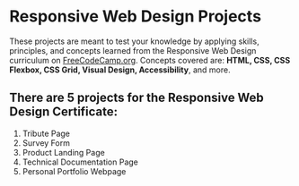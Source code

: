 # **Responsive Web Design Projects**

These projects are meant to test your knowledge by applying skills, principles, and concepts learned from the Responsive Web Design curriculum on [FreeCodeCamp.org](https://www.freecodecamp.org/learn/responsive-web-design/).  Concepts covered are: **HTML, CSS, CSS Flexbox, CSS Grid, Visual Design, Accessibility**, and more.


## There are 5 projects for the Responsive Web Design Certificate:
 1. Tribute Page
 2. Survey Form
 3. Product Landing Page
 4. Technical Documentation Page
 5. Personal Portfolio Webpage
